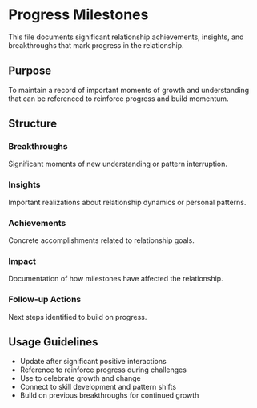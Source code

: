 # Progress Milestones

This file documents significant relationship achievements, insights, and breakthroughs that mark progress in the relationship.

## Purpose
To maintain a record of important moments of growth and understanding that can be referenced to reinforce progress and build momentum.

## Structure

### Breakthroughs
Significant moments of new understanding or pattern interruption.

### Insights
Important realizations about relationship dynamics or personal patterns.

### Achievements
Concrete accomplishments related to relationship goals.

### Impact
Documentation of how milestones have affected the relationship.

### Follow-up Actions
Next steps identified to build on progress.

## Usage Guidelines

- Update after significant positive interactions
- Reference to reinforce progress during challenges
- Use to celebrate growth and change
- Connect to skill development and pattern shifts
- Build on previous breakthroughs for continued growth
